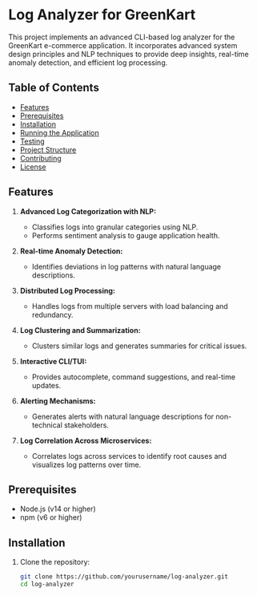 # Log Analyzer for GreenKart

This project implements an advanced CLI-based log analyzer for the GreenKart e-commerce application. It incorporates advanced system design principles and NLP techniques to provide deep insights, real-time anomaly detection, and efficient log processing.

## Table of Contents

- [Features](#features)
- [Prerequisites](#prerequisites)
- [Installation](#installation)
- [Running the Application](#running-the-application)
- [Testing](#testing)
- [Project Structure](#project-structure)
- [Contributing](#contributing)
- [License](#license)

## Features

1. **Advanced Log Categorization with NLP:**
   - Classifies logs into granular categories using NLP.
   - Performs sentiment analysis to gauge application health.

2. **Real-time Anomaly Detection:**
   - Identifies deviations in log patterns with natural language descriptions.

3. **Distributed Log Processing:**
   - Handles logs from multiple servers with load balancing and redundancy.

4. **Log Clustering and Summarization:**
   - Clusters similar logs and generates summaries for critical issues.

5. **Interactive CLI/TUI:**
   - Provides autocomplete, command suggestions, and real-time updates.

6. **Alerting Mechanisms:**
   - Generates alerts with natural language descriptions for non-technical stakeholders.

7. **Log Correlation Across Microservices:**
   - Correlates logs across services to identify root causes and visualizes log patterns over time.

## Prerequisites

- Node.js (v14 or higher)
- npm (v6 or higher)

## Installation

1. Clone the repository:
   ```bash
   git clone https://github.com/yourusername/log-analyzer.git
   cd log-analyzer
